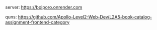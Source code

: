 server: https://boiporo.onrender.com


quns: https://github.com/Apollo-Level2-Web-Dev/L2A5-book-catalog-assignment-frontend-category 
